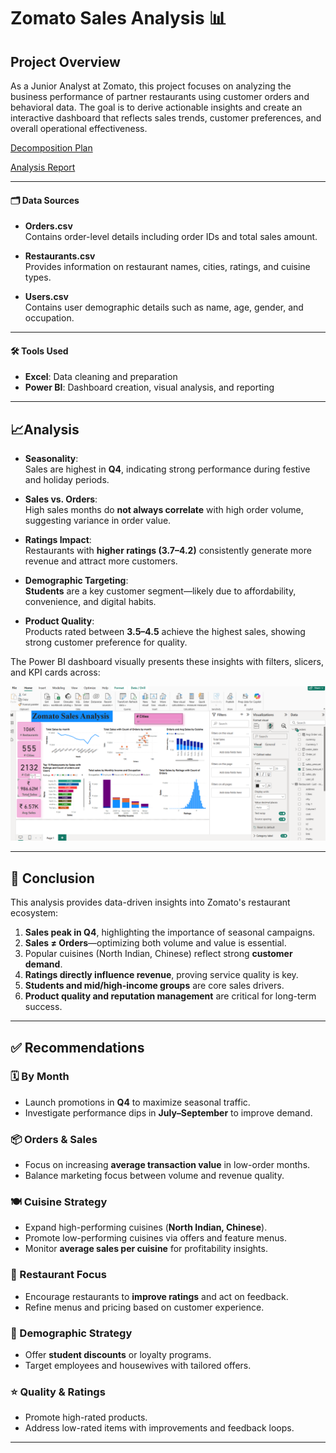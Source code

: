 
# Zomato Sales Analysis 📊

## Project Overview

As a Junior Analyst at Zomato, this project focuses on analyzing the business performance of partner restaurants using customer orders and behavioral data. The goal is to derive actionable insights and create an interactive dashboard that reflects sales trends, customer preferences, and overall operational effectiveness.

[Decomposition Plan](https://github.com/Bhagya-laks/Triple-Ten-Projects/blob/main/Zomato%20Sales%20Analysiss/Zomato%20Decomposition%20plan.pdf)


[Analysis Report](https://github.com/Bhagya-laks/Triple-Ten-Projects/blob/main/Zomato%20Sales%20Analysiss/Zomato%20Sales%20Analysis.pdf)

---

#### 🗂️ Data Sources

- **Orders.csv**  
  Contains order-level details including order IDs and total sales amount.

- **Restaurants.csv**  
  Provides information on restaurant names, cities, ratings, and cuisine types.

- **Users.csv**  
  Contains user demographic details such as name, age, gender, and occupation.

---

#### 🛠️ Tools Used

- **Excel**: Data cleaning and preparation  
- **Power BI**: Dashboard creation, visual analysis, and reporting

---

## 📈Analysis

- **Seasonality**:  
  Sales are highest in **Q4**, indicating strong performance during festive and holiday periods.

- **Sales vs. Orders**:  
  High sales months do **not always correlate** with high order volume, suggesting variance in order value.

- **Ratings Impact**:  
  Restaurants with **higher ratings (3.7–4.2)** consistently generate more revenue and attract more customers.

- **Demographic Targeting**:  
  **Students** are a key customer segment—likely due to affordability, convenience, and digital habits.

- **Product Quality**:  
  Products rated between **3.5–4.5** achieve the highest sales, showing strong customer preference for quality.

The Power BI dashboard visually presents these insights with filters, slicers, and KPI cards across:

<img src= "Final Project Dashboard screenshot.png "/>

---

## 🧾 Conclusion

This analysis provides data-driven insights into Zomato's restaurant ecosystem:

1. **Sales peak in Q4**, highlighting the importance of seasonal campaigns.
2. **Sales ≠ Orders**—optimizing both volume and value is essential.
3. Popular cuisines (North Indian, Chinese) reflect strong **customer demand**.
4. **Ratings directly influence revenue**, proving service quality is key.
5. **Students and mid/high-income groups** are core sales drivers.
6. **Product quality and reputation management** are critical for long-term success.

---

## ✅ Recommendations

### 🗓️ By Month
- Launch promotions in **Q4** to maximize seasonal traffic.
- Investigate performance dips in **July–September** to improve demand.

### 📦 Orders & Sales
- Focus on increasing **average transaction value** in low-order months.
- Balance marketing focus between volume and revenue quality.

### 🍽️ Cuisine Strategy
- Expand high-performing cuisines (**North Indian, Chinese**).
- Promote low-performing cuisines via offers and feature menus.
- Monitor **average sales per cuisine** for profitability insights.

### 🍴 Restaurant Focus
- Encourage restaurants to **improve ratings** and act on feedback.
- Refine menus and pricing based on customer experience.

### 👥 Demographic Strategy
- Offer **student discounts** or loyalty programs.
- Target employees and housewives with tailored offers.

### ⭐ Quality & Ratings
- Promote high-rated products.
- Address low-rated items with improvements and feedback loops.

---





